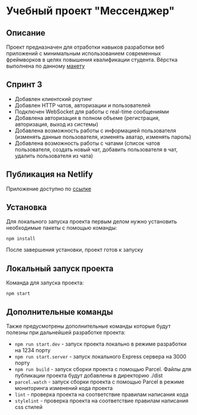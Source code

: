 # Учебный проект "Мессенджер"
## Описание
Проект предназначен для отработки навыков разработки веб приложений с минимальным использованием современных фреймворков в целях повышения квалификации студента.  Вёрстка выполнена по данному [макету](https://www.figma.com/file/jF5fFFzgGOxQeB4CmKWTiE/Chat_external_link?node-id=0%3A1)
## Спринт 3
- Добавлен клиентский роутинг
- Добавлен HTTP чатов, авторизации и пользователей
- Подключен WebSocket для работы с real-time сообщениями
- Добавлена авторизация в полном объеме (регистрация, авторизация, выход из системы)
- Добавлена возможность работы с информацией пользователя (изменять данные пользователя, изменять аватар, изменять пароль)
- Добавлена возможность работы с чатами (список чатов пользователя, создать новый чат, добавить пользователя в чат, удалить пользователя из чата)

## Публикация на Netlify
Приложение доступно по [ссылке](https://cozy-sprite-8e4bd6.netlify.app/)
## Установка
Для локального запуска проекта первым делом нужно установить необходимые пакеты с помощью команды:
```
npm install
```
После завершения установки, проект готов к запуску
## Локальный запуск проекта
Команда для запуска проекта:
```
npm start
```
## Дополнительные команды
Также предусмотрены дополнительные команды которые будут полезны при дальнейшей разработке проекта:
- `npm run start.dev` - запуск проекта локально в режиме разработки на 1234 порту
- `npm run start.server` - запуск локального Express сервера на 3000 порту
- `npm run build` - запуск сборки проекта с помощью Parcel. Файлы для публикации проекта будут добавлены в директорию ./dist
- `parcel.watch` - запуск сборки проекта с помощью Parcel в режиме мониторинга изменений кода проекта
- `lint` - проверка проекта на соответствие правилам написания кода
- `stylelint` - проверка проекта на соответствие правилам написания css стилей